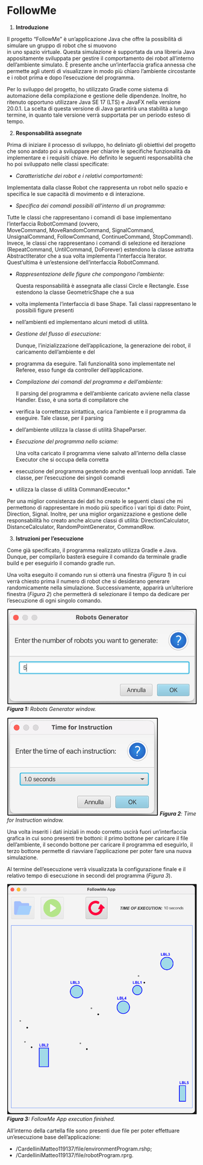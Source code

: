 # FollowMe

1. **Introduzione**

Il progetto “FollowMe” è un’applicazione Java che offre la possibilità di simulare un gruppo di robot che  si  muovono  
in  uno  spazio  virtuale.  Questa  simulazione  è  supportata  da  una  libreria  Java appositamente sviluppata per 
gestire il comportamento dei robot all’interno dell’ambiente simulato. È presente anche un’interfaccia grafica annessa 
che permette agli utenti di visualizzare in modo più chiaro l’ambiente circostante e i robot prima e dopo l’esecuzione 
del programma.

Per lo sviluppo del progetto, ho utilizzato Gradle come sistema di automazione della compilazione e gestione delle 
dipendenze. Inoltre, ho ritenuto opportuno utilizzare Java SE 17 (LTS) e JavaFX nella versione 20.0.1. La scelta di 
questa versione di Java garantirà una stabilità a lungo termine, in quanto tale versione verrà supportata per un periodo 
esteso di tempo.

2. **Responsabilità assegnate**

Prima di iniziare il processo di sviluppo, ho deliniato gli obiettivi del progetto che sono andato poi a sviluppare per 
chiarire le specifiche funzionalità da implementare e i requisiti chiave. Ho definito le seguenti responsabilità che ho 
poi sviluppato nelle classi specificate:

- *Caratteristiche dei robot e i relativi comportamenti:*

Implementata dalla classe Robot che rappresenta un robot nello spazio e specifica le sue capacità di movimento e  di 
interazione.

- *Specifica dei comandi possibili all’interno di un programma:*

Tutte  le  classi  che  rappresentano  i  comandi  di  base  implementano  l’interfaccia RobotCommand (ovvero,  
MoveCommand,  MoveRandomCommand,  SignalCommand, UnsignalCommand, FollowCommand, ContinueCommand, StopCommand). Invece, 
le classi che rappresentano i comandi di selezione ed iterazione (RepeatCommand, UntilCommand, DoForever) estendono la 
classe astratta AbstractIterator che a sua volta implementa l’interfaccia Iterator. Quest’ultima è un’estensione 
dell’interfaccia RobotCommand.

- *Rappresentazione delle figure che compongono l’ambiente:*

  Questa responsabilità è assegnata alle classi Circle e Rectangle. Esse estendono la classe GeometricShape  che  a  sua  
- volta  implementa  l’interfaccia  di  base Shape.  Tali  classi rappresentano le possibili figure presenti 
- nell’ambienti ed implementano alcuni metodi di utilità.

- *Gestione del flusso di esecuzione:*

  Dunque,  l’inizializzazione  dell’applicazione,  la  generazione  dei  robot,   il  caricamento dell’ambiente e del 
- programma da eseguire. Tali funzionalità sono implementate nel Referee, esso funge da controller dell’applicazione.

- *Compilazione dei comandi del programma e dell’ambiente:*

  Il parsing del programma e dell’ambiente caricato avviene nella classe Handler. Esso, è una sorta di compilatore che 
- verifica la correttezza sintattica, carica l’ambiente e il programma da eseguire. Tale classe, per il parsing 
- dell’ambiente utilizza la classe di utilità ShapeParser.

- *Esecuzione del programma nello sciame:*

  Una volta caricato il programma viene salvato all’interno della classe Executor che si occupa della corretta 
- esecuzione del programma gestendo anche eventuali loop annidati. Tale classe, per l’esecuzione dei singoli comandi 
- utilizza la classe di utilità CommandExecutor.*

Per una miglior consistenza dei dati ho creato le seguenti classi che mi permettono di rappresentare in modo più 
specifico i vari tipi di dato: Point, Direction, Signal. Inoltre, per una miglior organizzazione  e  gestione  delle  
responsabilità  ho  creato  anche  alcune  classi  di  utilità: DirectionCalculator, DistanceCalculator, 
RandomPointGenerator, CommandRow.

3. **Istruzioni per l’esecuzione**

Come già specificato, il programma realizzato utilizza Gradle e Java. Dunque, per compilarlo basterà eseguire il comando 
da terminale gradle build e per eseguirlo il comando gradle run.

Una volta eseguito il comando run si otterrà una finestra (*Figura 1*) in cui verrà chiesto prima il numero di robot che 
si desiderano generare randomicamente nella simulazione. Successivamente, apparirà un’ulteriore finestra (*Figura 2*) 
che permetterà di selezionare il tempo da dedicare per l’esecuzione di ogni singolo comando.

![Esempio](./file/images/picture1.png)
***Figura 1:** Robots Generator window.*

![Esempio](./file/images/picture2.png)
***Figura 2**: Time for Instruction window.*

Una volta inseriti i dati iniziali in modo corretto uscirà fuori un’interfaccia grafica in cui sono presenti tre 
bottoni: il primo bottone per caricare il file dell’ambiente, il secondo bottone per caricare il programma ed eseguirlo, 
il terzo bottone permette di riavviare l’applicazione per poter fare una nuova simulazione.

Al  termine  dell’esecuzione  verrà  visualizzata  la  configurazione  finale  e  il  relativo  tempo  di esecuzione in 
secondi del programma (*Figura 3*).

![Esempio](./file/images/picture3.png)
***Figura 3:** FollowMe App execution finished.*

All’interno  della  cartella file  sono  presenti  due  file  per  poter  effettuare  un’esecuzione  base 
dell’applicazione:

- /CardelliniMatteo119137/file/environmentProgram.rshp;
- /CardelliniMatteo119137/file/robotProgram.rprg. 
